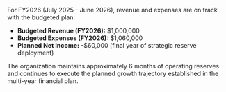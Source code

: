 For FY2026 (July 2025 - June 2026), revenue and expenses are on track with the budgeted plan:

- **Budgeted Revenue (FY2026):** $1,000,000
- **Budgeted Expenses (FY2026):** $1,060,000
- **Planned Net Income:** -$60,000 (final year of strategic reserve deployment)

The organization maintains approximately 6 months of operating reserves and continues to execute the planned growth trajectory established in the multi-year financial plan.
